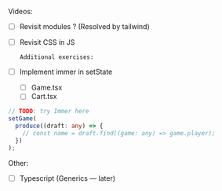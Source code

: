 Videos:

- [ ] Revisit modules ? (Resolved by tailwind)
- [ ] Revisit CSS in JS

      Additional exercises:

- [ ] Implement immer in setState
  - [ ] Game.tsx
  - [ ] Cart.tsx

```typescript
// TODO: try Immer here
setGame(
  produce((draft: any) => {
    // const name = draft.find((game: any) => game.player);
  })
);
```

Other:

- [ ] Typescript (Generics — later)
